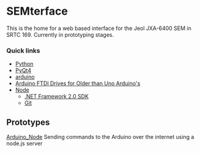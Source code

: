 SEMterface
==========

This is the home for a web based interface for the Jeol JXA-6400 SEM in SRTC 169.  Currently in prototyping stages.

### Quick links
- [Python](http://www.python.org/)
- [PyQt4](http://www.riverbankcomputing.co.uk/software/pyqt/download)
- [arduino](http://arduino.cc/en/main/software)
- [Arduino FTDI Drives for Older than Uno Arduino's](http://www.ftdichip.com/Drivers/VCP.htm)
- [Node](http://nodejs.org/)
    - [.NET Framework 2.0 SDK](http://www.microsoft.com/en-us/download/details.aspx?id=19988)
    - [Git](http://git-scm.com/)

## Prototypes
[Arduino_Node](http://brandontilley.com/2012/03/02/controlling-an-arduino-from-nodejs.html) Sending commands to the Arduino over the internet using a node.js server
